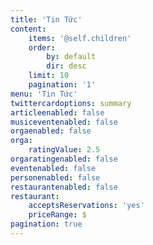 ```yaml
---
title: 'Tin Tức'
content:
    items: '@self.children'
    order:
        by: default
        dir: desc
    limit: 10
    pagination: '1'
menu: 'Tin Tức'
twittercardoptions: summary
articleenabled: false
musiceventenabled: false
orgaenabled: false
orga:
    ratingValue: 2.5
orgaratingenabled: false
eventenabled: false
personenabled: false
restaurantenabled: false
restaurant:
    acceptsReservations: 'yes'
    priceRange: $
pagination: true
---
```


